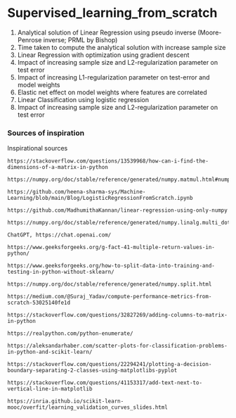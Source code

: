 # Supervised_learning_from_scratch

1. Analytical solution of Linear Regression using pseudo inverse (Moore-Penrose inverse; PRML by Bishop)
2. Time taken to compute the analytical solution with increase sample size
3. Linear Regression with optimization using gradient descent
4. Impact of increasing sample size and L2-regularization parameter on test error
5. Impact of increasing L1-regularization parameter on test-error and model weights
6. Elastic net effect on model weights where features are correlated
7. Linear Classification using logistic regression
8. Impact of increasing sample size and L2-regularization parameter on test error


### Sources of inspiration

Inspirational sources

    https://stackoverflow.com/questions/13539968/how-can-i-find-the-dimensions-of-a-matrix-in-python

    https://numpy.org/doc/stable/reference/generated/numpy.matmul.html#numpy.matmul

    https://github.com/heena-sharma-sys/Machine-Learning/blob/main/Blog/LogisticRegressionFromScratch.ipynb

    https://github.com/MadhumithaKannan/linear-regression-using-only-numpy

    https://numpy.org/doc/stable/reference/generated/numpy.linalg.multi_dot.html

    ChatGPT, https://chat.openai.com/

    https://www.geeksforgeeks.org/g-fact-41-multiple-return-values-in-python/

    https://www.geeksforgeeks.org/how-to-split-data-into-training-and-testing-in-python-without-sklearn/

    https://numpy.org/doc/stable/reference/generated/numpy.split.html

    https://medium.com/@Suraj_Yadav/compute-performance-metrics-from-scratch-53025140fe1d

    https://stackoverflow.com/questions/32827269/adding-columns-to-matrix-in-python

    https://realpython.com/python-enumerate/

    https://aleksandarhaber.com/scatter-plots-for-classification-problems-in-python-and-scikit-learn/

    https://stackoverflow.com/questions/22294241/plotting-a-decision-boundary-separating-2-classes-using-matplotlibs-pyplot

    https://stackoverflow.com/questions/41153317/add-text-next-to-vertical-line-in-matplotlib

    https://inria.github.io/scikit-learn-mooc/overfit/learning_validation_curves_slides.html

